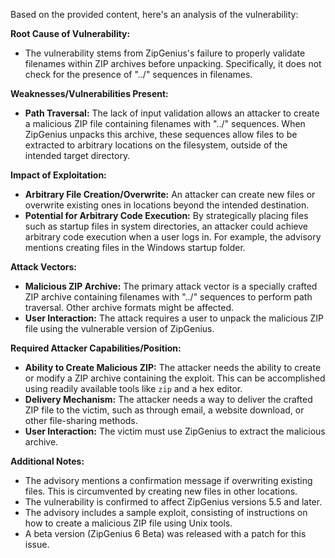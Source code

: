 Based on the provided content, here's an analysis of the vulnerability:

**Root Cause of Vulnerability:**

*   The vulnerability stems from ZipGenius's failure to properly validate filenames within ZIP archives before unpacking. Specifically, it does not check for the presence of "../" sequences in filenames.

**Weaknesses/Vulnerabilities Present:**

*   **Path Traversal:** The lack of input validation allows an attacker to create a malicious ZIP file containing filenames with "../" sequences. When ZipGenius unpacks this archive, these sequences allow files to be extracted to arbitrary locations on the filesystem, outside of the intended target directory.

**Impact of Exploitation:**

*   **Arbitrary File Creation/Overwrite:** An attacker can create new files or overwrite existing ones in locations beyond the intended destination.
*   **Potential for Arbitrary Code Execution:** By strategically placing files such as startup files in system directories, an attacker could achieve arbitrary code execution when a user logs in. For example, the advisory mentions creating files in the Windows startup folder.

**Attack Vectors:**

*   **Malicious ZIP Archive:** The primary attack vector is a specially crafted ZIP archive containing filenames with "../" sequences to perform path traversal. Other archive formats might be affected.
*   **User Interaction:** The attack requires a user to unpack the malicious ZIP file using the vulnerable version of ZipGenius.

**Required Attacker Capabilities/Position:**

*   **Ability to Create Malicious ZIP:** The attacker needs the ability to create or modify a ZIP archive containing the exploit. This can be accomplished using readily available tools like `zip` and a hex editor.
*   **Delivery Mechanism:** The attacker needs a way to deliver the crafted ZIP file to the victim, such as through email, a website download, or other file-sharing methods.
*   **User Interaction:** The victim must use ZipGenius to extract the malicious archive.

**Additional Notes:**

*   The advisory mentions a confirmation message if overwriting existing files. This is circumvented by creating new files in other locations.
*   The vulnerability is confirmed to affect ZipGenius versions 5.5 and later.
*   The advisory includes a sample exploit, consisting of instructions on how to create a malicious ZIP file using Unix tools.
*   A beta version (ZipGenius 6 Beta) was released with a patch for this issue.